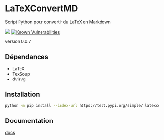 # LaTeXConvertMD
Script Python pour convertir du LaTeX en Markdown

[![](https://img.shields.io/github/license/DavidCouronne/latexconvertmd.svg)](https://github.com/DavidCouronne/latexconvertmd/blob/master/LICENSE)
[![Known Vulnerabilities](https://snyk.io/test/github/DavidCouronne/latexconvertmd/badge.svg?targetFile=package.json)](https://snyk.io/test/github/DavidCouronne/latexconvertmd?targetFile=package.json)

version 0.0.7

## Dépendances
+ LaTeX
+ TexSoup
+ dvisvg

## Installation

```bash
python -m pip install --index-url https://test.pypi.org/simple/ latexconvertmd
```

## Documentation

[docs](https://loving-booth-d9d454.netlify.com/)